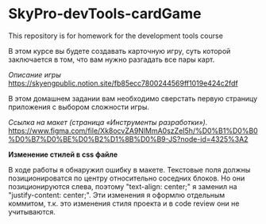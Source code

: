 # SkyPro-devTools-cardGame
This repository is for homework for the development tools course

В этом курсе вы будете создавать карточную игру, суть которой заключается в том, что вам нужно разгадать все пары карт.

*Описание игры*
<https://skyengpublic.notion.site/fb85ecc7800244569ff1019e424c2fdf>

В этом домашнем задании вам необходимо сверстать первую страницу приложения с выбором сложности игры.

*Ссылка на макет (страница «Инструменты разработки»).*
<https://www.figma.com/file/Xk8ocvZA9NlMmA0szZeI5h/%D0%B1%D0%B0%D0%B7%D0%BE%D0%B2%D1%8B%D0%B9-JS?node-id=4325%3A2>

**Изменение стилей в css файле**

В ходе работы я обнаружил ошибку в макете. Текстовые поля должны позиционироватся по центру относительно соседних блоков.
Но они позиционируются слева, поэтому "text-align: center;" я заменил на "justify-content: center;". Эти изменения я оформлю
отдельным коммитом, т.к. это изменения стиля проекта и в code review они не учитываются.